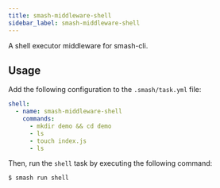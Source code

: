 ```yaml
---
title: smash-middleware-shell
sidebar_label: smash-middleware-shell
---
```


A shell executor middleware for smash-cli.

## Usage

Add the following configuration to the `.smash/task.yml` file:

```yaml
shell:
  - name: smash-middleware-shell
    commands:
      - mkdir demo && cd demo
      - ls
      - touch index.js
      - ls
```

Then, run the `shell` task by executing the following command:

```bash
$ smash run shell
```
